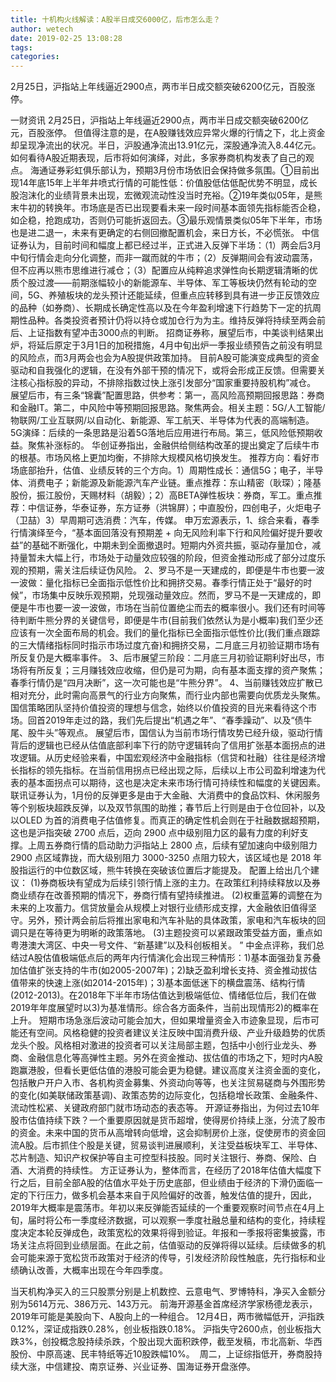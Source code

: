```yaml
---
title: 十机构火线解读：A股半日成交6000亿，后市怎么走？
author: wetech
date: 2019-02-25 13:08:28
tags: 
categories: 
---
```

2月25日，沪指站上年线逼近2900点，两市半日成交额突破6200亿元，百股涨停。
<!-- more -->
一财资讯
2月25日，沪指站上年线逼近2900点，两市半日成交额突破6200亿元，百股涨停。
但值得注意的是，在A股赚钱效应异常火爆的行情之下，北上资金却呈现净流出的状况。半日，沪股通净流出13.91亿元，深股通净流入8.44亿元。
如何看待A股近期表现，后市将如何演绎，对此，多家券商机构发表了自己的观点。
海通证券彩虹俱乐部认为，预期3月份市场依旧会保持做多氛围。①目前出现14年底15年上半年井喷式行情的可能性低：价值股低估低配优势不明显，成长股泡沫化的业绩背景未出现，宏微观流动性没当时充裕。②19年类似05年，是熊末牛初的转换年。市场底是否已出现要看未来一段时间基本面领先指标能否企稳，如企稳，抢跑成功，否则仍可能折返回去。③最乐观情景类似05年下半年，市场也是进二退一，未来有更确定的右侧回撤配置机会，来日方长，不必慌张。
中信证券认为，目前时间和幅度上都已经过半，正式进入反弹下半场：（1）两会后3月中旬行情会走向分化调整，而非一蹴而就的牛市；（2）反弹期间会有波动震荡，但不应再以熊市思维进行减仓；（3）配置应从纯粹追求弹性向长期逻辑清晰的优质个股过渡——前期涨幅较小的新能源车、半导体、军工等板块仍然有轮动的空间，5G、养殖板块的龙头预计还能延续，但重点应转移到具有进一步正反馈效应的品种（如券商）、长期成长确定性高以及在今年盈利增速下行趋势下一定的抗周期性品种。各类投资者预计仍将以持仓或加仓行为为主。维持反弹将持续至两会前后、上证指数有望冲击3000点的判断。
招商证券称，展望后市，中美谈判结果出炉，将延后原定于3月1日的加税措施，4月中旬出炉一季报业绩预告之前没有明显的风险点，而3月两会也会为A股提供政策加持。
目前A股可能演变成典型的资金驱动和自我强化的逻辑，在没有外部干预的情况下，或将会形成正反馈。但需要关注核心指标股的异动，不排除指数过快上涨引发部分“国家重要持股机构”减仓。
展望后市，有三条“锦囊”配置思路，供参考：第一，高风险高预期回报思路：券商和金融IT。第二，中风险中等预期回报思路。聚焦两会。相关主题：5G/人工智能/物联网/工业互联网/以自动化、新能源、军工航天、半导体为代表的高端制造。5G演绎：后续的一条思路是沿着5G落地后应用进行布局。第三，低风险低预期收益。聚焦补涨标的。
华创证券指出，金融供给侧结构改革的提出奠定了后续牛市的根基。市场风格上更加均衡，不排除大规模风格切换发生。
推荐方向：看好市场底部抬升，估值、业绩反转的三个方向。1）周期性成长：通信5G；电子，半导体、消费电子；新能源及新能源汽车产业链。重点推荐：东山精密（耿琛）；隆基股份，振江股份，天赐材料（胡毅）；2）高BETA弹性板块：券商，军工。重点推荐：中信证券，华泰证券，东方证券（洪锦屏）；中直股份，四创电子，火炬电子（卫喆）3）早周期可选消费：汽车，传媒。
申万宏源表示，1、综合来看，春季行情演绎至今，“基本面回落没有预期差 + 向无风险利率下行和风险偏好提升要收益”的基础不断强化，中期未到全面撤退时。短期内外资共振，驱动存量加仓，减持量暂未大幅上行，市场处于动量效应较强的阶段，但资金推动形成了部分过度乐观的预期，需关注后续证伪风险。
2、罗马不是一天建成的，即便是牛市也要一波一波做：量化指标已全面指示低性价比和拥挤交易。春季行情正处于“最好的时候”，市场集中反映乐观预期，兑现强动量效应。然而，罗马不是一天建成的，即便是牛市也要一波一波做，市场在当前位置绝尘而去的概率很小。我们还有时间等待判断牛熊分界的关键信号，即便是牛市(目前我们依然认为是小概率)我们至少还应该有一次全面布局的机会。我们的量化指标已全面指示低性价比(我们重点跟踪的三大情绪指标同时指示市场过度亢奋)和拥挤交易，二月底三月初验证期市场有所反复仍是大概率事件。
3、后市展望三阶段：二月底三月初验证期利好出尽，市场将有所反复；三月赚钱效应收缩，但仍是可为期，向有基本面支撑的资产聚焦；春季行情仍是“四月决断”，这一次可能也是“牛熊分界”。
4、当前赚钱效应扩散已相对充分，此时需向高景气的行业方向聚焦，而行业内部也需要向优质龙头聚焦。
国信策略团队坚持价值投资的理想与信念，始终以价值投资的目光来看待这个市场。回首2019年走过的路，我们先后提出“机遇之年”、“春季躁动”、以及“债牛尾、股牛头”等观点。
展望后市，国信认为当前市场行情攻势已经升级，驱动行情背后的逻辑也已经从估值底部利率下行的防守逻辑转向了信用扩张基本面拐点的进攻逻辑。从历史经验来看，中国宏观经济中金融指标（信贷和社融）往往是经济增长指标的领先指标。在当前信用拐点已经出现之际，后续以上市公司盈利增速为代表的基本面拐点可以期待，这也是决定未来市场行情可持续性和幅度的关键因素。
联讯证券认为，1月份的反弹更多是由于大金融、大消费中的食品饮料、休闲服务等个别板块超跌反弹，以及双节氛围的助推；春节后上行则是由于仓位回补，以及以OLED 为首的消费电子估值修复。而真正的确定性机会则在于社融数据超预期，这也是沪指突破 2700 点后，迈向 2900 点中级别阻力区的最有力度的利好支撑。上周五券商行情的启动助力沪指站上 2800 点，后续有望加速向中级别阻力 2900 点区域靠拢，而大级别阻力 3000-3250 点阻力较大，该区域也是 2018 年股指运行的中位数区域，熊牛转换在突破该位置后才能提及。
配置上给出几个建议：
(1)券商板块有望成为后续引领行情上涨的主力。在政策红利持续释放以及券商业绩存在改善预期的情况下，券商行情有望持续推进。
(2)权重蓝筹的调整在为未来的上攻蓄力。信贷放量会从规模上对银行业绩形成支撑，大金融依旧值得坚守。另外，预计两会前后将推出家电和汽车补贴的具体政策，家电和汽车板块的回调只是在等待更为明晰的政策落地。
(3)主题投资可以紧跟政策受益方面，重点如粤港澳大湾区、中央一号文件、“新基建”以及科创板相关。
”
中金点评称，我们总结过A股估值极端低点后的两年内行情演化会出现三种情形：1)基本面强劲复苏叠加估值扩张支持的牛市(如2005-2007年)；2)缺乏盈利增长支持、资金推动拔估值带来的快速上涨(如2014-2015年)；3)基本面低迷下的横盘震荡、结构行情(2012-2013)。在2018年下半年市场估值达到极端低位、情绪低位后，我们在做2019年年度展望时以3)为基准情形。综合各方面条件，当前出现情形2)的概率在上升。
短期市场急涨后波动可能会加大，但如果增量资金入市迹象显现，后市可能还有空间。风格稳健的投资者建议关注反映中国消费升级、产业升级趋势的优质龙头个股。风格相对激进的投资者可以关注局部主题，包括中小创行业龙头、券商、金融信息化等高弹性主题。另外在资金推动、拔估值的市场之下，短时内A股跑赢港股，但看长更低估值的港股可能会更为稳健。建议高度关注资金面的变化，包括散户开户入市、各机构资金募集、外资动向等等，也关注贸易磋商与外围形势的变化(如美联储政策基调)、政策态势的边际变化，包括稳增长政策、金融条件、流动性松紧、关键政府部门就市场动态的表态等。
开源证券指出，为何过去10年股市估值持续下跌？一个重要原因就是货币超增，使得房价持续上涨，分流了股市的资金。未来中国的货币从高增转向低增，这会抑制房价上涨，促使房市的资金回流A股。后市抓住个股是关键，贸易谈判进展顺利，关注受益板块军工、半导体、芯片制造、知识产权保护等自主可控型科技股。同时关注银行、券商、保险、白酒、大消费的持续性。
方正证券认为，整体而言，在经历了2018年估值大幅度下行之后，目前全部A股的估值水平处于历史底部，但业绩由于经济的下滑仍面临一定的下行压力，做多机会基本来自于风险偏好的改善，触发估值的提升，因此，2019年大概率是震荡市。年初以来反弹能否延续的一个重要观察时间节点在4月上旬，届时将公布一季度经济数据，可以观察一季度社融总量和结构的变化，持续程度决定本轮反弹成色，政策宽松的效果将得到验证。年报和一季报将密集披露，市场关注点将回到业绩层面。在此之前，估值驱动的反弹将得以延续。后续做多的机会可能来源于宽松货币政策对于经济的传导，引发经济阶段性触底，先行指标和业绩确认改善，大概率出现在今年四季度。
 
 
当天机构净买入的三只股票分别是上机数控、云意电气、罗博特科，净买入金额分别为5614万元、386万元、143万元。
前海开源基金首席经济学家杨德龙表示，2019年可能是美股向下、A股向上的一种组合。
12月4日，两市微幅低开，沪指跌0.12%，深证成指跌0.28%，创业板指跌0.18%。
沪指失守2600点，创业板指大跌3%，创投概念股持续杀跌，个股出现大面积跌停，截至发稿，市北高新、华西股份、中原高速、民丰特纸等近10股跌幅10%。 
周二，上证综指低开，券商股持续大涨，中信建投、南京证券、兴业证券、国海证券开盘涨停。
